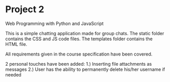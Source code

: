 # Project 2

Web Programming with Python and JavaScript

This is a simple chatting application made for group chats.
The static folder contains the CSS and JS code files.
The templates folder contains the HTML file.

All requirements given in the course specification have been covered.

2 personal touches have been added:
  1.) Inserting file attachments as messages
  2.) User has the ability to permanently delete his/her username if needed
